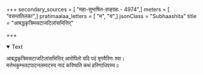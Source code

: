 +++
secondary_sources = [ "महा-सुभाषित-सङ्ग्रहः - 4974",]
meters = [ "वसन्ततिलका",]
pratimaalaa_letters = [ "म", "य",]
jsonClass = "Subhaashita"
title = "आबद्धकृत्रिमसटाजटिलांसभित्तिर्"

+++

<details open><summary>Text</summary>

आबद्धकृत्रिमसटाजटिलांसभित्तिर् आरोपितो यदि पदं मृगवैरिणः श्वा।  
मत्तेभकुम्भतटपाटनलम्पटस्य नादं करिष्यति कथं हरिणाधिपस्य॥
</details>
